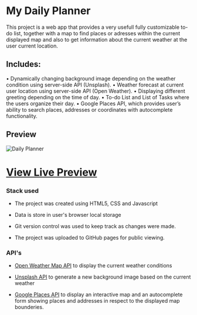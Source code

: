 # My Daily Planner

This project is a web app that provides a very usefull fully customizable to-do list, together with a map to find places or adresses within the current displayed map and also to get information about the current weather at the user current location.

## Includes:

• Dynamically changing background image depending on the weather condition using server-side API (Unsplash).
• Weather forecast at current user location using server-side API (Open Weather).
• Displaying different greeting depending on the time of day.
• To-do List and List of Tasks where the users organize their day.
• Google Places API, which provides user’s ability to search places, addresses or coordinates with autocomplete functionality.

## Preview

![Daily Planner](https://user-images.githubusercontent.com/48987979/77826166-ad085100-7105-11ea-8bb2-5bd03add2e05.JPG)

# [View Live Preview](https://simonadulgheru.github.io/Daily-Planner/)

### Stack used

-   The project was created using HTML5, CSS and Javascript

-   Data is store in user's browser local storage

-   Git version control was used to keep track as changes were made.

-   The project was uploaded to GitHub pages for public viewing.

### API's

-   [Open Weather Map API](https://openweathermap.org/) to display the current weather conditions

-   [Unsplash API](https://unsplash.com/developers) to generate a new background image based on the current weather

-   [Google Places API](https://developers.google.com/places/web-service/intro) to display an interactive map and an autocomplete form showing places and addresses in respect to the displayed map bounderies.
